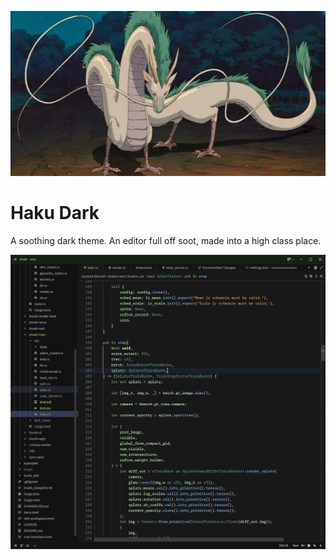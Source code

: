 <p align="center">
  <img src="./images/dragon.webp" />
</p>

# Haku Dark

A soothing dark theme. An editor full off soot, made into a high class place.

![Sreenshot](images/screenshot.png)

